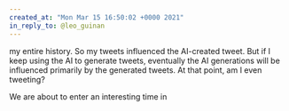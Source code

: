 ```yaml
---
created_at: "Mon Mar 15 16:50:02 +0000 2021"
in_reply_to: @leo_guinan
---
```


my entire history. So my tweets influenced the AI-created tweet. But if I keep using the AI to generate tweets, eventually the AI generations will be influenced primarily by the generated tweets. At that point, am I even tweeting?

We are about to enter an interesting time in